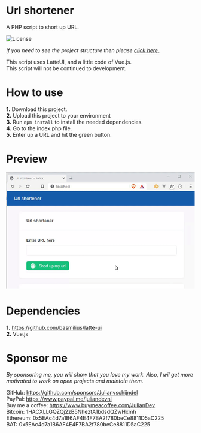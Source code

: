 # Url shortener
A PHP script to short up URL.

<img src="https://cdn.juliandev.nl/license.svg" alt="License">

*If you need to see the project structure then please [click here.](STRUCTURE.md)*

This script uses LatteUI, and a little code of Vue.js.<br>
This script will not be continued to development. 

# How to use

**1.** Download this project.<br>
**2.** Upload this project to your environment<br>
**3.** Run `npm install` to install the needed dependencies.<br>
**4.** Go to the index.php file.<br>
**5.** Enter up a URL and hit the green button.<br>

# Preview

<img src="assets/preview.gif" alt="Url shortener preview.">

# Dependencies

**1.** https://github.com/basmilius/latte-ui <br>
**2.** Vue.js<br>

# Sponsor me

*By sponsoring me, you will show that you love my work. Also, I wil get more motivated to work on open projects and maintain them.*

GitHub: https://github.com/sponsors/Julianvschijndel <br>
PayPal: https://www.paypal.me/juliandevnl <br>
Buy me a coffee: https://www.buymeacoffee.com/JulianDev <br>
Bitcoin: 1HACXLLGQZQj2zB5NheztA1bdsdQZwHxmh<br>
Ethereum: 0x5EAc4d7a1B6AF4E4F7BA2f780beCe8811D5aC225<br>
BAT: 0x5EAc4d7a1B6AF4E4F7BA2f780beCe8811D5aC225<br>
